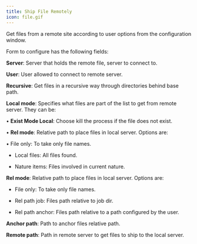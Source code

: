 ```yaml
---
title: Ship File Remotely
icon: file.gif
---
```


Get files from a remote site according to user options from the configuration window.

Form to configure has the following fields:

**Server**: Server that holds the remote file, server to connect to.

**User**: User allowed to connect to remote server.

**Recursive**: Get files in a recursive way through directories behind base path.

**Local mode**: Specifies what files are part of the list to get from remote server. They can be:

 • **Exist Mode Local**: Choose kill the process if the file does not exist.

 • **Rel mode**: Relative path to place files in local server. Options are:
    
 • File only: To take only file names.

- Local files: All files found.

- Nature items: Files involved in current nature.

**Rel mode**: Relative path to place files in local server. Options are:

- File only: To take only file names.

- Rel path job: Files path relative to job dir.

- Rel path anchor: Files path relative to a path configured by the user.

**Anchor path**: Path to anchor files relative path.

**Remote path**: Path in remote server to get files to ship to the local server.
